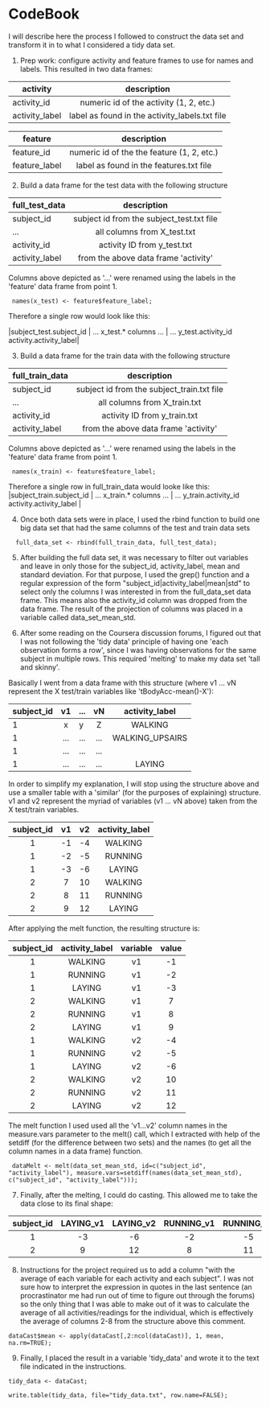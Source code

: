 # CodeBook #

I will describe here the process I followed to construct the data set and transform it in to what I considered
a tidy data set.

1. Prep work: configure activity and feature frames to use for names and labels.
 This resulted in two data frames: 

 |activity       | description                                    |
 |---------------|:----------------------------------------------:|
 | activity_id   | numeric id of the activity (1, 2, etc.)        |
 | activity_label| label as found in the activity_labels.txt file |

 |feature        | description                                    |
 |---------------|:----------------------------------------------:|
 | feature_id    | numeric id of the the feature (1, 2, etc.)     |
 | feature_label | label as found in the features.txt file        |

2. Build a data frame for the test data with the following structure

 | full_test_data     | description                                    |
 |--------------------|:----------------------------------------------:|
 | subject_id         | subject id from the subject_test.txt file      |
 | ...                | all columns from X_test.txt                    |
 | activity_id        | activity ID from y_test.txt                    |
 | activity_label     | from the above data frame 'activity'           |

 Columns above depicted as '...' were renamed using the labels in the 'feature' data frame from point 1.

``` 
 names(x_test) <- feature$feature_label;
```

 Therefore a single row would look like this:

 |subject_test.subject_id | ... x_test.* columns ... | ... y_test.activity_id activity.activity_label|

3. Build a data frame for the train data with the following structure

 | full_train_data     | description                                    |
 |--------------------|:-----------------------------------------------:|
 | subject_id         | subject id from the subject_train.txt file      |
 | ...                | all columns from X_train.txt                    |
 | activity_id        | activity ID from y_train.txt                    |
 | activity_label     | from the above data frame 'activity'            |

 Columns above depicted as '...' were renamed using the labels in the 'feature' data frame from point 1.

```
 names(x_train) <- feature$feature_label;
```

 Therefore a single row in full_train_data would looke like this:
 |subject_train.subject_id | ... x_train.* columns ... | ... y_train.activity_id activity.activity_label |

4. Once both data sets were in place, I used the rbind function to build one big data set
  that had the same columns of the test and train data sets

```
  full_data_set <- rbind(full_train_data, full_test_data);
```

5. After building the full data set, it was necessary to filter out variables and leave in only those for the
subject_id, activity_label, mean and standard deviation. For that purpose, I used the grep() function and a regular
expression of the form "subject_id|activity_label|mean|std" to select only the columns I was interested in from the full_data_set data frame. This means also the activity_id column was dropped from the data frame. The result of the projection of columns was placed in a variable called data_set_mean_std.

6. After some reading on the Coursera discussion forums, I figured out that I was not following the 'tidy data' principle of having one 'each observation forms a row', since I was having observations for the same subject in multiple rows. This required 'melting' to make my data set 'tall and skinny'.

Basically I went from a data frame with this structure (where v1 ... vN represent the X test/train variables like 'tBodyAcc-mean()-X'):

 | subject_id  |    v1             | ... |  vN   | activity_label               |
 |-------------|:-----------------:|-----|:-----:|:----------------------------:|
 | 1           |     x             |  y  |  Z    |    WALKING                   |
 | 1           |     ...           | ... |  ...  |    WALKING_UPSAIRS           |
 | 1           |     ...           | ... |  ...  |                              |
 | 1           |     ...           | ... |  ...  |    LAYING                    |

In order to simplify my explanation, I will stop using the structure above and use a smaller table with a 'similar' (for the purposes of explaining) structure. v1 and v2 represent the myriad of variables (v1 ... vN above) taken from the X test/train variables.

 | subject_id  | v1 | v2 | activity_label |
 |:-----------:|:--:|:--:|:--------------:|
 |         1   | -1 | -4 | WALKING        |
 |         1   | -2 | -5 | RUNNING        |
 |         1   | -3 | -6 | LAYING         |
 |         2   |  7 | 10 | WALKING        |
 |         2   |  8 | 11 | RUNNING        |
 |         2   |  9 | 12 | LAYING         |

After applying the melt function, the resulting structure is:

 | subject_id | activity_label |  variable | value |
 |:----------:|:--------------:|:---------:|:-----:|
 |        1   | WALKING        |  v1       |  -1   |
 |        1   | RUNNING        |  v1       |  -2   |
 |        1   | LAYING         |  v1       |  -3   |
 |        2   | WALKING        |  v1       |   7   |
 |        2   | RUNNING        |  v1       |   8   |
 |        2   | LAYING         |  v1       |   9   | 
 |        1   | WALKING        |  v2       |  -4   |
 |        1   | RUNNING        |  v2       |  -5   |
 |        1   | LAYING         |  v2       |  -6   |
 |        2   | WALKING        |  v2       |  10   |
 |        2   | RUNNING        |  v2       |  11   |
 |        2   | LAYING         |  v2       |  12   | 

 The melt function I used used all the 'v1...v2' column names in the measure.vars parameter to the melt() call, which I extracted with help of the setdiff (for the difference between two sets) and the names (to get all the column names in a data frame) function.

```
 dataMelt <- melt(data_set_mean_std, id=c("subject_id", "activity_label"), measure.vars=setdiff(names(data_set_mean_std), c("subject_id", "activity_label")));
```
 
7. Finally, after the melting, I could do casting. This allowed me to take the data close to its final shape:

 | subject_id | LAYING_v1 | LAYING_v2 | RUNNING_v1 | RUNNING_v2 | WALKING_v1 | WALKING_v2 |
 |:----------:|:---------:|:---------:|:----------:|:----------:|:----------:|:----------:|
 |          1 |        -3 |        -6 |         -2 |       -5   |       -1   |       -4   |
 |          2 |         9 |        12 |          8 |       11   |        7   |       10   |

8. Instructions for the project required us to add a column "with the average of each variable for each activity and each subject".
I was not sure how to interpret the expression in quotes in the last sentence (an procrastinator me had run out of time to figure out through the forums) so the only thing that I was able to make out of it was to calculate the average of all activities/readings for the individual, which is effectively the average of columns 2-8 from the structure above this comment.

```
dataCast$mean <- apply(dataCast[,2:ncol(dataCast)], 1, mean, na.rm=TRUE);
```

9. Finally, I placed the result in a variable 'tidy_data' and wrote it to the text file indicated in the instructions.

```
tidy_data <- dataCast;

write.table(tidy_data, file="tidy_data.txt", row.name=FALSE);
```

